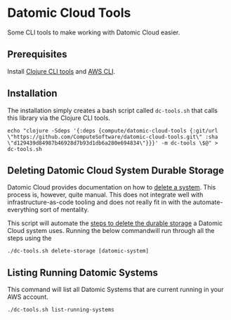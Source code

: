 # Datomic Cloud Tools

Some CLI tools to make working with Datomic Cloud easier.

## Prerequisites

Install [Clojure CLI tools](https://clojure.org/guides/getting_started#_clojure_installer_and_cli_tools) and [AWS CLI](https://aws.amazon.com/cli/).

## Installation

The installation simply creates a bash script called `dc-tools.sh` that calls this library via the Clojure CLI tools.

```shell script
echo "clojure -Sdeps '{:deps {compute/datomic-cloud-tools {:git/url \"https://github.com/ComputeSoftware/datomic-cloud-tools.git\" :sha \"d129439d84987b46928d7b93d1db6a280e694834\"}}}' -m dc-tools \$@" > dc-tools.sh
```

## Deleting Datomic Cloud System Durable Storage

Datomic Cloud provides documentation on how to [delete a system](https://docs.datomic.com/cloud/operation/deleting.html). 
This process is, however, quite manual. This does not integrate well with infrastructure-as-code tooling and does not really
fit in with the automate-everything sort of mentality.

This script will automate the [steps to delete the durable storage](https://docs.datomic.com/cloud/operation/deleting.html#deleting-storage) 
a Datomic Cloud system uses. Running the below commandwill run through all the steps using the 

```shell script
./dc-tools.sh delete-storage [datomic-system]
```

## Listing Running Datomic Systems

This command will list all Datomic Systems that are current running in your AWS account.

```shell script
./dc-tools.sh list-running-systems
```